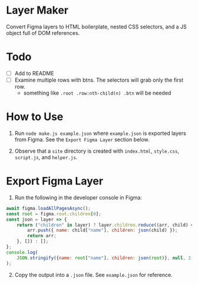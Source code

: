 # Layer Maker

Convert Figma layers to HTML boilerplate, nested CSS selectors, and a JS object full of DOM references. 

# Todo

- [ ] Add to README
- [ ] Examine multiple rows with btns. The selectors will grab only the first row.
    - something like `.root .row:nth-child(n) .btn` will be needed

# How to Use

1. Run `node make.js example.json` where `example.json` is exported layers from Figma. See the `Export Figma Layer` section below.

2. Observe that a `site` directory is created with `index.html`, `style.css`, `script.js`, and `helper.js`.

# Export Figma Layer

1. Run the following in the developer console in Figma:

```js
await figma.loadAllPagesAsync();
const root = figma.root.children[0];
const json = layer => {
    return ("children" in layer) ? layer.children.reduce((arr, child) => {
        arr.push({ name: child["name"], children: json(child) });
        return arr;
    }, []) : [];
};
console.log(
    JSON.stringify({name: root["name"], children: json(root)}, null, 2)
);
```

2. Copy the output into a `.json` file. See `example.json` for reference.
